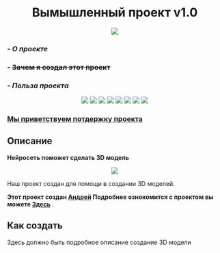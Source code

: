 <h1 align="center">Вымышленный проект v1.0</h1>

<p align="center">
<img src="https://www.ixbt.com/img/n1/news/2022/3/2/1920x1080-1920x1080-a3545a9d33a4_large.png"></p>

### - *О проекте*
### - ~~Зачем я создал этот проект~~
### - ***Польза проекта***

</h2>


<p align="center">
  
<img src="https://img.shields.io/npm/dy/silentlad">
<img src="https://img.shields.io/badge/made%20by-silentlad-blue.svg" >
<img src="https://img.shields.io/badge/vue-2.2.4-green.svg">
<img src="https://badges.frapsoft.com/os/v1/open-source.svg?v=103" >

<img src="https://img.shields.io/github/stars/silent-lad/VueSolitaire.svg?style=flat">
<img src="https://img.shields.io/github/languages/top/silent-lad/VueSolitaire.svg">
<img src="https://img.shields.io/github/issues/silent-lad/VueSolitaire.svg">
<img src="https://img.shields.io/badge/PRs-welcome-brightgreen.svg?style=flat">
</p>
</h2>

### [Мы приветствуем потдержку проекта](https://github.com/silent-lad/VueSolitaire/blob/master/CONTRIBUTING.md)
## Описание
**Нейросеть поможет сделать 3D модель**
<p align="center">
<img src="https://media.giphy.com/media/4zFuOaEKf1Ll6/giphy.gif"></p>

Наш проект создан для помощи в создании 3D моделей.

**Этот проект создан [Андрей](https://gitlab.rebrainme.com/slashev83_at_mail_ru) Подробнее ознокомится с проектом вы можете [Здесь](https://gitlab.rebrainme.com/devops_users_repos/3768/rebrain-devops-task1)** .
## Как создать
Здесь должно быть подробное описание создание 3D модели
